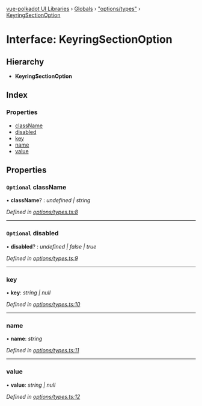 [vue-polkadot UI Libraries](../README.md) › [Globals](../globals.md) › ["options/types"](../modules/_options_types_.md) › [KeyringSectionOption](_options_types_.keyringsectionoption.md)

# Interface: KeyringSectionOption

## Hierarchy

* **KeyringSectionOption**

## Index

### Properties

* [className](_options_types_.keyringsectionoption.md#optional-classname)
* [disabled](_options_types_.keyringsectionoption.md#optional-disabled)
* [key](_options_types_.keyringsectionoption.md#key)
* [name](_options_types_.keyringsectionoption.md#name)
* [value](_options_types_.keyringsectionoption.md#value)

## Properties

### `Optional` className

• **className**? : *undefined | string*

*Defined in [options/types.ts:8](https://github.com/vue-polkadot/vue-ui/blob/747f2fa/packages/vue-keyring/src/options/types.ts#L8)*

___

### `Optional` disabled

• **disabled**? : *undefined | false | true*

*Defined in [options/types.ts:9](https://github.com/vue-polkadot/vue-ui/blob/747f2fa/packages/vue-keyring/src/options/types.ts#L9)*

___

###  key

• **key**: *string | null*

*Defined in [options/types.ts:10](https://github.com/vue-polkadot/vue-ui/blob/747f2fa/packages/vue-keyring/src/options/types.ts#L10)*

___

###  name

• **name**: *string*

*Defined in [options/types.ts:11](https://github.com/vue-polkadot/vue-ui/blob/747f2fa/packages/vue-keyring/src/options/types.ts#L11)*

___

###  value

• **value**: *string | null*

*Defined in [options/types.ts:12](https://github.com/vue-polkadot/vue-ui/blob/747f2fa/packages/vue-keyring/src/options/types.ts#L12)*
